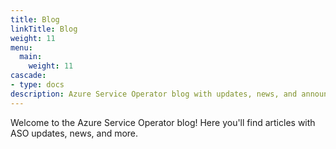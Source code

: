 ```yaml
---
title: Blog
linkTitle: Blog
weight: 11
menu:
  main:
    weight: 11
cascade:
- type: docs
description: Azure Service Operator blog with updates, news, and announcements
---
```


Welcome to the Azure Service Operator blog! Here you'll find articles with ASO updates, news, and more.
